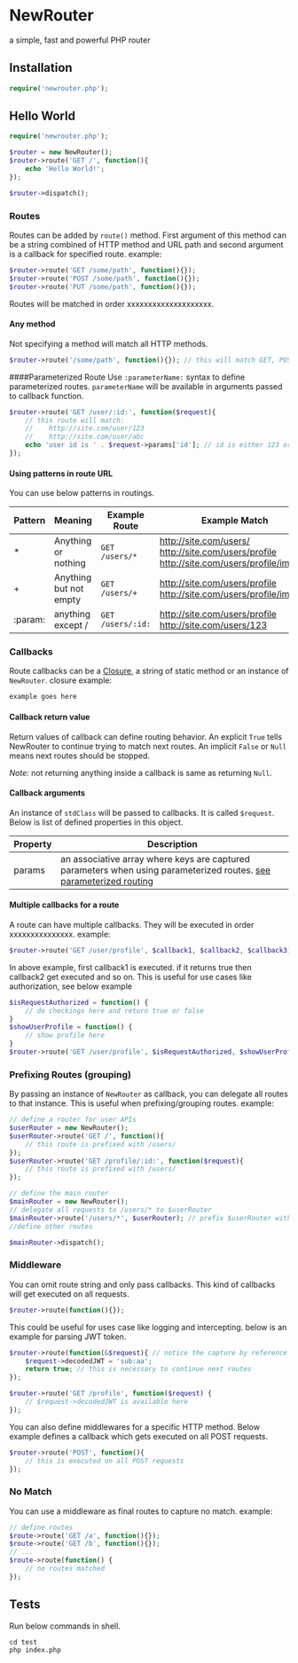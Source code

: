 # NewRouter
a simple, fast and powerful PHP router

## Installation
```php
require('newrouter.php');
```
## Hello World 
```php
require('newrouter.php');

$router = new NewRouter();
$router->route('GET /', function(){
	echo 'Hello World!';
});

$router->dispatch();
```
### Routes
Routes can be added by `route()` method. First argument of this method can be a string combined of HTTP method and URL path and second argument is a callback for specified route.
example:
```php
$router->route('GET /some/path', function(){});
$router->route('POST /some/path', function(){});
$router->route('PUT /some/path', function(){});
```
Routes will be matched in order xxxxxxxxxxxxxxxxxxxx.
#### Any method
Not specifying a method will match all HTTP methods.
```php
$router->route('/some/path', function(){}); // this will match GET, POST, PUT, DELETE, etc.
```
####Parameterized Route
Use `:parameterName:` syntax to define parameterized routes. `parameterName` will be available in arguments passed to callback function.
```php
$router->route('GET /user/:id:', function($request){
	// this route will match:
	//    http://site.com/user/123
	//    http://site.com/user/abc
	echo 'user id is ' . $request->params['id']; // id is either 123 or abc
});
```
#### Using patterns in route URL
You can use below patterns in routings.

| Pattern | Meaning                | Example Route     | Example Match |
| ------- | ---------------------- | ----------------- | ------------- |
| *       | Anything or nothing    | `GET /users/*`    | http://site.com/users/<br/>http://site.com/users/profile<br/>http://site.com/users/profile/images |
| +       | Anything but not empty | `GET /users/+`    | http://site.com/users/profile<br/>http://site.com/users/profile/images |
| :param: | anything except /      | `GET /users/:id:` | http://site.com/users/profile<br/>http://site.com/users/123 |

### Callbacks
Route callbacks can be a [Closure](https://www.php.net/manual/en/class.closure.php), a string of static method or an instance of `NewRouter`.
closure example:
```php
example goes here
```
#### Callback return value
Return values of callback can define routing behavior. An explicit `True` tells NewRouter to continue trying to match next routes.
An implicit `False` or `Null` means next routes should be stopped.

*Note:* not returning anything inside a callback is same as returning `Null`.
#### Callback arguments
An instance of `stdClass` will be passed to callbacks. It is called `$request`. Below is list of defined properties in this object.

| Property | Description |
| -------- | ------------ |
| params   | an associative array where keys are captured parameters when using parameterized routes. [see parameterized routing](#Parameterized-Route) |

#### Multiple callbacks for a route
A route can have multiple callbacks. They will be executed in order xxxxxxxxxxxxxxx.
example:
```php
$router->route('GET /user/profile', $callback1, $callback2, $callback3);
```
In above example, first callback1 is executed. if it returns true then callback2 get executed and so on.
This is useful for use cases like authorization, see below example
```php
$isRequestAuthorized = function() {
	// do checkings here and return true or false
}
$showUserProfile = function() {
	// show profile here
}
$router->route('GET /user/profile', $isRequestAuthorized, $showUserProfile);
```
### Prefixing Routes (grouping)
By passing an instance of `NewRouter` as callback, you can delegate all routes to that instance. This is useful when prefixing/grouping routes.
example:
```php
// define a router for user APIs
$userRouter = new NewRouter();
$userRouter->route('GET /', function(){
	// this route is prefixed with /users/
});
$userRouter->route('GET /profile/:id:', function($request){
	// this route is prefixed with /users/
});

// define the main router
$mainRouter = new NewRouter();
// delegate all requests to /users/* to $userRouter
$mainRouter->route('/users/*', $userRouter); // prefix $userRouter with /users/ path
//define other routes

$mainRouter->dispatch();
```
### Middleware
You can omit route string and only pass callbacks. This kind of callbacks will get executed on all requests.
```php
$router->route(function(){});
```
This could be useful for uses case like logging and intercepting. below is an example for parsing JWT token.
```php
$router->route(function(&$request){ // notice the capture by reference
	$request->decodedJWT = 'sub:aa';
	return true; // this is necessary to continue next routes
});

$router->route('GET /profile', function($request) {
	// $request->decodedJWT is available here
});
```
You can also define middlewares for a specific HTTP method. Below example defines a callback which gets executed on all POST requests.
```php
$router->route('POST', function(){
	// this is executed on all POST requests
});
```
### No Match
You can use a middleware as final routes to capture no match.
example:
```php
// define routes
$route->route('GET /a', function(){});
$route->route('GET /b', function(){});
// ...
$route->route(function() {
	// no routes matched
});
```
## Tests
Run below commands in shell.
```
cd test
php index.php
```
